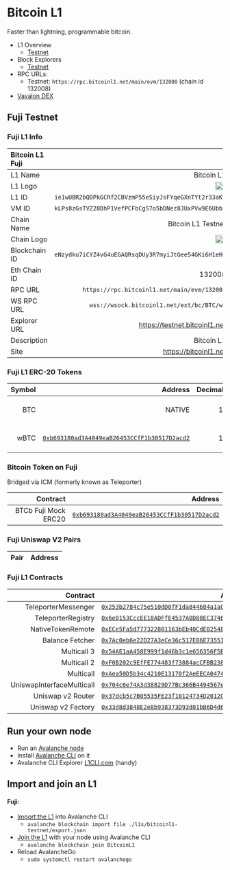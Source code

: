 # Bitcoin L1

Faster than lightning, programmable bitcoin.

- L1 Overview
  - [Testnet](https://subnets-test.avax.network/subnets/2mKPswfF36XrXZgk3tn9jjntXK3Yhk2SfDbkoBC1wB932Zyc1w)
- Block Explorers
  - [Testnet](https://testnet.bitcoinl1.net/)
- RPC URLs:
  - Testnet: `https://rpc.bitcoinl1.net/main/evm/132008` (chain id 132008)
- [Vavalon DEX](https://dex.vavalon.com)

## Fuji Testnet

### Fuji L1 Info

| Bitcoin L1 Fuji |                                                                                              |
| :-------------- | -------------------------------------------------------------------------------------------: |
| L1 Name         |                                                                                   Bitcoin L1 |
| L1 Logo         | <img src="https://cdn.blockviper.com/bitcoinl1/BTCL1-Logo-Word-Icon-DARK.png" width="25%" /> |
| L1 ID           |                                          `ie1wUBR2bQDPkGCRf2CBVzmP55eSiyJsFYqeGXnTYt2r33aKW` |
| VM ID           |                                          `kLPs8zGsTVZ28DhP1VefPCFbCgS7o5bDNez8JUxPVw9E6Ubbz` |
| Chain Name      |                                                                           Bitcoin L1 Testnet |
| Chain Logo      | <img src="https://cdn.blockviper.com/bitcoinl1/BTCL1-Logo-Word-Icon-DARK.png" width="25%" /> |
| Blockchain ID   |                                          `eNzydku7iCYZ4vG4uEGAQRsqDUy3R7myiJtGee54GKi6H1eHi` |
| Eth Chain ID    |                                                                                       132008 |
| RPC URL         |                                                  `https://rpc.bitcoinl1.net/main/evm/132008` |
| WS RPC URL      |                                                    `wss://wsock.bitcoinl1.net/ext/bc/BTC/ws` |
| Explorer URL    |                                                                https://testnet.bitcoinl1.net |
| Description     |                                                                                   Bitcoin L1 |
| Site            |                                                                        https://bitcoinl1.net |

### Fuji L1 ERC-20 Tokens

| Symbol |                                                                                                                         Address | Decimals |                              Logo                              |     Description |
| -----: | ------------------------------------------------------------------------------------------------------------------------------: | -------: | :------------------------------------------------------------: | --------------: |
|    BTC |                                                                                                                          NATIVE |       18 | ![BTC logo](https://cdn.blockviper.com/bitcoinl1/bitcoin.png)  |         Bitcoin |
|   wBTC | [`0xb693180ad3A4049eaB26453CCfF1b30517D2acd2`](https://testnet.snowscan.xyz/address/0xb693180ad3A4049eaB26453CCfF1b30517D2acd2) |       18 | ![wBTC logo](https://cdn.blockviper.com/bitcoinl1/bitcoin.png) | Wrapped Bitcoin |

### Bitcoin Token on Fuji

Bridged via ICM (formerly known as Teleporter)

|             Contract |                                                                                                                       Address |
| -------------------: | ----------------------------------------------------------------------------------------------------------------------------: |
| BTCb Fuji Mock ERC20 | [`0xb693180ad3A4049eaB26453CCfF1b30517D2acd2`](https://testnet.snowtrace.io/token/0xb693180ad3A4049eaB26453CCfF1b30517D2acd2) |

### Fuji Uniswap V2 Pairs

| Pair | Address |
| :--- | ------: |

### Fuji L1 Contracts

|                  Contract |                                                                                                                          Address |               Description |
| ------------------------: | -------------------------------------------------------------------------------------------------------------------------------: | ------------------------: |
|       TeleporterMessenger | [`0x253b2784c75e510dD0fF1da844684a1aC0aa5fcf`](https://testnet.bitcoinl1.net/address/0x253b2784c75e510dD0fF1da844684a1aC0aa5fcf) |       TeleporterMessenger |
|        TeleporterRegistry | [`0x6e0153CccEE18ADFfE4537A0D88EC3746C83825C`](https://testnet.bitcoinl1.net/address/0x6e0153CccEE18ADFfE4537A0D88EC3746C83825C) |       Teleporter Registry |
|         NativeTokenRemote | [`0xECe5Fa5d777322801163bEb40CdE02548eFEEFbd`](https://testnet.bitcoinl1.net/address/0xECe5Fa5d777322801163bEb40CdE02548eFEEFbd) |         NativeTokenRemote |
|           Balance Fetcher | [`0x7Ac0eb6e22D27A3eCe36c517E86E73551803C532`](https://testnet.bitcoinl1.net/address/0x7Ac0eb6e22D27A3eCe36c517E86E73551803C532) |           Balance Fetcher |
|               Multicall 3 | [`0x54AE1aA458E999f1d46b3c1e656356F5B587A0a0`](https://testnet.bitcoinl1.net/address/0x54AE1aA458E999f1d46b3c1e656356F5B587A0a0) |               Multicall 3 |
|               Multicall 2 | [`0xF0B202c9EfFE774483f73884acCFBB23874DB8a1`](https://testnet.bitcoinl1.net/address/0xF0B202c9EfFE774483f73884acCFBB23874DB8a1) |               Multicall 2 |
|                 Multicall | [`0xAea50D5b34c4210E13170f2AeEECA04748D80fb3`](https://testnet.bitcoinl1.net/address/0xAea50D5b34c4210E13170f2AeEECA04748D80fb3) |                 Multicall |
| UniswapInterfaceMulticall | [`0x704c6e74A3d38829D77Bc366B4494567e5D363f4`](https://testnet.bitcoinl1.net/address/0x704c6e74A3d38829D77Bc366B4494567e5D363f4) | UniswapInterfaceMulticall |
|         Uniswap v2 Router | [`0x37dcb5c7B05535FE23f10124734D2012C9006A6b`](https://testnet.bitcoinl1.net/address/0x37dcb5c7B05535FE23f10124734D2012C9006A6b) |            Vavalon Router |
|        Uniswap v2 Factory | [`0x33d8d3848E2e8b938373D93d01bB6D4d68Bcb5b3`](https://testnet.bitcoinl1.net/address/0x33d8d3848E2e8b938373D93d01bB6D4d68Bcb5b3) |           Vavalon Factory |

## Run your own node

- Run an [Avalanche node](https://docs.avax.network/avalanche-l1s/avalanche-l1-nodes)
- Install [Avalanche CLI](https://github.com/ava-labs/avalanche-cli) on it
- Avalanche CLI Explorer [L1CLI.com](https://l1cli.com) (handy)

## Import and join an L1

#### Fuji:

- [Import the L1](https://docs.avax.network/tooling/guides/import-avalanche-l1) into Avalanche CLI
  - `avalanche blockchain import file ./l1s/bitcoinl1-testnet/export.json`
- [Join the L1](https://docs.avax.network/avalanche-l1s/deploy-a-avalanche-l1/fuji-testnet) with your node using Avalanche CLI
  - `avalanche blockchain join BitcoinL1`
- Reload AvalancheGo
  - `sudo systemctl restart avalanchego`
